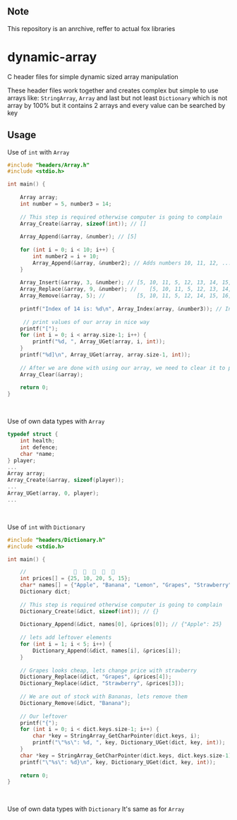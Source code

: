 ## Note
This repository is an anrchive, reffer to actual fox libraries

# dynamic-array
C header files for simple dynamic sized array manipulation

These header files work together and creates complex but simple to use arrays like: `StringArray`, `Array` and last but not least `Dictionary` which is not array by 100% but it contains 2 arrays and every value can be searched by key

## Usage
Use of `int` with `Array`
```c
#include "headers/Array.h"
#include <stdio.h>

int main() {
	
	Array array;
	int number = 5, number3 = 14;
	
	// This step is required otherwise computer is going to complain
	Array_Create(&array, sizeof(int)); // []
	
	Array_Append(&array, &number); // [5]
	
	for (int i = 0; i < 10; i++) {
		int number2 = i + 10;
		Array_Append(&array, &number2); // Adds numbers 10, 11, 12, ..., 19 to our array
	}
	
	Array_Insert(&array, 3, &number); // [5, 10, 11, 5, 12, 13, 14, 15, 16, 17, 18, 19]
	Array_Replace(&array, 9, &number); //    [5, 10, 11, 5, 12, 13, 14, 15, 16, 5, 18, 19]
	Array_Remove(&array, 5); //          [5, 10, 11, 5, 12, 14, 15, 16, 5, 18, 19]
	
	printf("Index of 14 is: %d\n", Array_Index(array, &number3)); // Index of 14 is: 5
	 
	 // print values of our array in nice way
	printf("[");
	for (int i = 0; i < array.size-1; i++) {
		printf("%d, ", Array_UGet(array, i, int));
	}
	printf("%d]\n", Array_UGet(array, array.size-1, int));
	
	// After we are done with using our array, we need to clear it to prevent memory leaks
	Array_Clear(&array);
	
	return 0;
}
```
<br>

Use of own data types with `Array`
```c
typedef struct {
	int health;
	int defence;
	char *name;
} player;
...
Array array;
Array_Create(&array, sizeof(player));
...
Array_UGet(array, 0, player);
...
```
<br>

Use of `int` with `Dictionary`

```c
#include "headers/Dictionary.h"
#include <stdio.h>

int main() {

	//               🍎  🍌  🍋  🍇  🍓
	int prices[] = {25, 10, 20, 5, 15};
	char* names[] = {"Apple", "Banana", "Lemon", "Grapes", "Strawberry"};
	Dictionary dict;
	
	// This step is required otherwise computer is going to complain
	Dictionary_Create(&dict, sizeof(int)); // {}
	
	Dictionary_Append(&dict, names[0], &prices[0]); // {"Apple": 25}
	
	// lets add leftover elements
	for (int i = 1; i < 5; i++) {
		Dictionary_Append(&dict, names[i], &prices[i]);
	}
	
	// Grapes looks cheap, lets change price with strawberry
	Dictionary_Replace(&dict, "Grapes", &prices[4]);
	Dictionary_Replace(&dict, "Strawberry", &prices[3]);
	
	// We are out of stock with Bananas, lets remove them
	Dictionary_Remove(&dict, "Banana");
	
	// Our leftover
	printf("{");
	for (int i = 0; i < dict.keys.size-1; i++) {
		char *key = StringArray_GetCharPointer(dict.keys, i);
		printf("\"%s\": %d, ", key, Dictionary_UGet(dict, key, int));
	}
	char *key = StringArray_GetCharPointer(dict.keys, dict.keys.size-1);
	printf("\"%s\": %d}\n", key, Dictionary_UGet(dict, key, int));
	
	return 0;
}
```
<br>

Use of own data types with `Dictionary`
It's same as for `Array`
